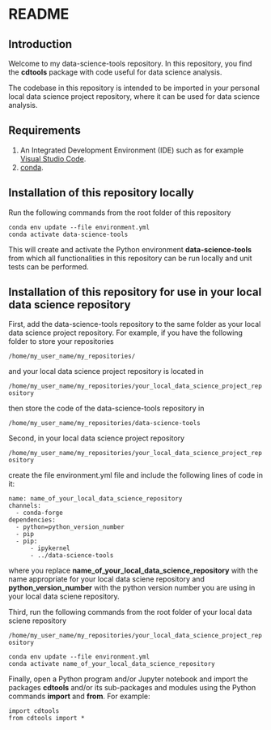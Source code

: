 # README #

## Introduction

Welcome to my data-science-tools repository. In this repository, you find the
**cdtools** package with code useful for data science analysis.

The codebase in this repository is intended to be imported in your personal local data
science project repository, where it can be used for data science analysis.

## Requirements

1. An Integrated Development Environment (IDE) such as for example
[Visual Studio Code](https://code.visualstudio.com/).
2. [conda](https://docs.conda.io/projects/conda/en/stable/).

## Installation of this repository locally

Run the following commands from the root folder of this repository

```
conda env update --file environment.yml
conda activate data-science-tools
```

This will create and activate the Python environment **data-science-tools** from which
all functionalities in this repository can be run locally and unit tests can be
performed.

## Installation of this repository for use in your local data science repository

First, add the data-science-tools repository to the same folder as your local data
science project repository. For example, if you have the following folder to store
your repositories

```/home/my_user_name/my_repositories/```

and your local data science project repository is located in

```/home/my_user_name/my_repositories/your_local_data_science_project_repository```

then store the code of the data-science-tools repository in

```/home/my_user_name/my_repositories/data-science-tools```

Second, in your local data science project repository

```/home/my_user_name/my_repositories/your_local_data_science_project_repository```

create the file environment.yml file and include the following lines of code in it:

```
name: name_of_your_local_data_science_repository
channels:
  - conda-forge
dependencies:
  - python=python_version_number
  - pip
  - pip:
      - ipykernel
      - ../data-science-tools
```

where you replace **name_of_your_local_data_science_repository** with the name
appropriate for your local data sciene repository and **python_version_number** with the
python version number you are using in your local data sciene repository.

Third, run the following commands from the root folder of your local data sciene
repository

```/home/my_user_name/my_repositories/your_local_data_science_project_repository```

```
conda env update --file environment.yml
conda activate name_of_your_local_data_science_repository
```

Finally, open a Python program and/or Jupyter notebook and import the packages
**cdtools** and/or its sub-packages and modules using the Python commands **import** and
**from**. For example:

```
import cdtools
from cdtools import *
```
